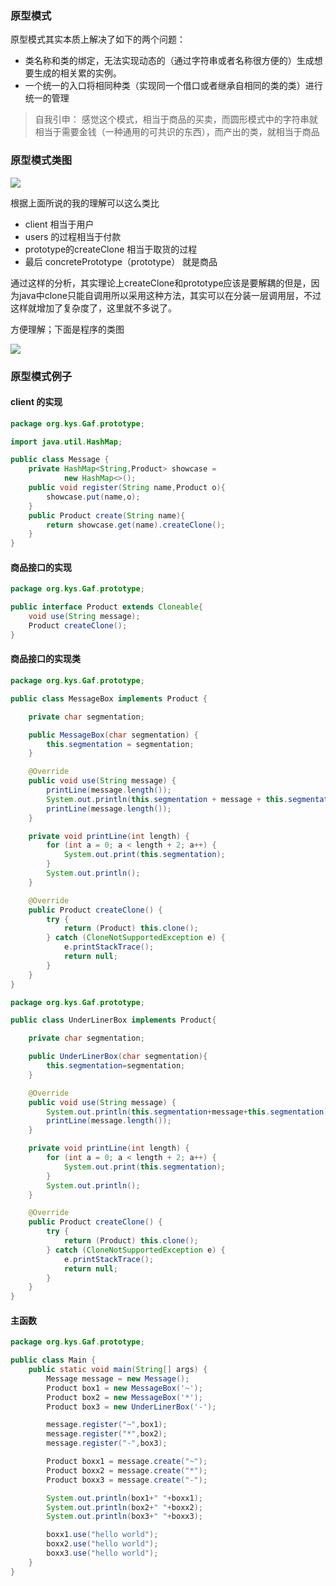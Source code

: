 ### 原型模式

原型模式其实本质上解决了如下的两个问题：
- 类名称和类的绑定，无法实现动态的（通过字符串或者名称很方便的）生成想要生成的相关累的实例。
- 一个统一的入口将相同种类（实现同一个借口或者继承自相同的类的类）进行统一的管理

> 自我引申： 感觉这个模式，相当于商品的买卖，而圆形模式中的字符串就相当于需要金钱（一种通用的可共识的东西），而产出的类，就相当于商品

### 原型模式类图

![](blogimg/GAF/6.png)

根据上面所说的我的理解可以这么类比

- client 相当于用户
- users 的过程相当于付款
- prototype的createClone 相当于取货的过程
- 最后 concretePrototype（prototype） 就是商品

通过这样的分析，其实理论上createClone和prototype应该是要解耦的但是，因为java中clone只能自调用所以采用这种方法，其实可以在分装一层调用层，不过这样就增加了复杂度了，这里就不多说了。

方便理解；下面是程序的类图

![](blogimg/GAF/7.png)

### 原型模式例子

#### client 的实现

```java
package org.kys.Gaf.prototype;

import java.util.HashMap;

public class Message {
    private HashMap<String,Product> showcase =
            new HashMap<>();
    public void register(String name,Product o){
        showcase.put(name,o);
    }
    public Product create(String name){
        return showcase.get(name).createClone();
    }
}
```

#### 商品接口的实现

```java
package org.kys.Gaf.prototype;

public interface Product extends Cloneable{
    void use(String message);
    Product createClone();
}
```

#### 商品接口的实现类

```java
package org.kys.Gaf.prototype;

public class MessageBox implements Product {

    private char segmentation;

    public MessageBox(char segmentation) {
        this.segmentation = segmentation;
    }

    @Override
    public void use(String message) {
        printLine(message.length());
        System.out.println(this.segmentation + message + this.segmentation);
        printLine(message.length());
    }

    private void printLine(int length) {
        for (int a = 0; a < length + 2; a++) {
            System.out.print(this.segmentation);
        }
        System.out.println();
    }

    @Override
    public Product createClone() {
        try {
            return (Product) this.clone();
        } catch (CloneNotSupportedException e) {
            e.printStackTrace();
            return null;
        }
    }
}
```

```java
package org.kys.Gaf.prototype;

public class UnderLinerBox implements Product{

    private char segmentation;

    public UnderLinerBox(char segmentation){
        this.segmentation=segmentation;
    }

    @Override
    public void use(String message) {
        System.out.println(this.segmentation+message+this.segmentation);
        printLine(message.length());
    }

    private void printLine(int length) {
        for (int a = 0; a < length + 2; a++) {
            System.out.print(this.segmentation);
        }
        System.out.println();
    }

    @Override
    public Product createClone() {
        try {
            return (Product) this.clone();
        } catch (CloneNotSupportedException e) {
            e.printStackTrace();
            return null;
        }
    }
}
```

#### 主函数

```java
package org.kys.Gaf.prototype;

public class Main {
    public static void main(String[] args) {
        Message message = new Message();
        Product box1 = new MessageBox('~');
        Product box2 = new MessageBox('*');
        Product box3 = new UnderLinerBox('-');

        message.register("~",box1);
        message.register("*",box2);
        message.register("-",box3);

        Product boxx1 = message.create("~");
        Product boxx2 = message.create("*");
        Product boxx3 = message.create("-");

        System.out.println(box1+" "+boxx1);
        System.out.println(box2+" "+boxx2);
        System.out.println(box3+" "+boxx3);

        boxx1.use("hello world");
        boxx2.use("hello world");
        boxx3.use("hello world");
    }
}
```